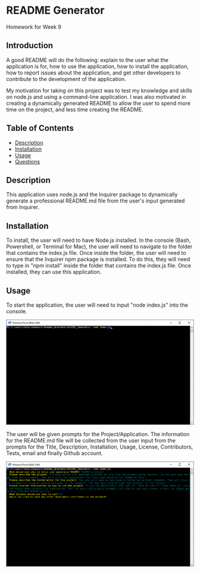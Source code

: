 # README Generator

Homework for Week 9

## Introduction

A good README will do the following: explain to the user what the application is for, how to use the application, how to install the application, how to report issues about the application, and get other developers to contribute to the development of the application. 

My motivation for taking on this project was to test my knowledge and skills on node.js and using a command-line application. I was also motivated in creating a dynamically generated README to allow the user to spend more time on the project, and less time creating the README.

## Table of Contents
* [Description](#Description)
* [Installation](#Installation)
* [Usage](#Usage)
* [Questions](#Questions)

## Description

This application uses node.js and the Inquirer package to dynamically generate a professional README.md file from the user's input generated from Inquirer.

## Installation

To install, the user will need to have Node.js installed. In the console (Bash, Powershell, or Terminal for Mac), the user will need to navigate to the folder that contains the index.js file. Once inside the folder, the user will need to ensure that the Inquirer npm package is installed. To do this, they will need to type in "npm install" inside the folder that contains the index.js file. Once installed, they can use this application.

## Usage

To start the application, the user will need to input "node index.js" into the console.

![Windows PowerShell with node index.js type into the console.](https://github.com/falbuna/Homework_9_READMEGenerator/blob/master/Assets/Initial.png)

The user will be given prompts for the Project/Application. The information for the README.md file will be collected from the user input from the prompts for the Title, Description, Installation, Usage, License, Contributors, Tests, email and finally Github account.

![User prompts and inputs using the application](https://github.com/falbuna/Homework_9_READMEGenerator/blob/master/Assets/Prompts.png)



